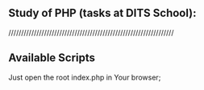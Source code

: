 
## Study of PHP (tasks at DITS School): 

/////////////////////////////////////////////////////////////////


## Available Scripts

Just open the root index.php in Your browser;

